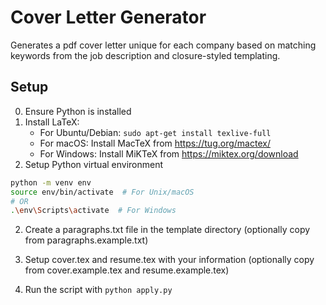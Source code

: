 # Cover Letter Generator
Generates a pdf cover letter unique for each company based on matching keywords from the job description and closure-styled templating.

## Setup
0. Ensure Python is installed
1. Install LaTeX:
   - For Ubuntu/Debian: `sudo apt-get install texlive-full`
   - For macOS: Install MacTeX from https://tug.org/mactex/
   - For Windows: Install MiKTeX from https://miktex.org/download
2. Setup Python virtual environment
```bash
python -m venv env
source env/bin/activate  # For Unix/macOS
# OR
.\env\Scripts\activate  # For Windows

```
2. Create a paragraphs.txt file in the template directory (optionally copy from paragraphs.example.txt)
3. Setup cover.tex and resume.tex with your information (optionally copy from cover.example.tex and resume.example.tex)

4. Run the script with `python apply.py`

